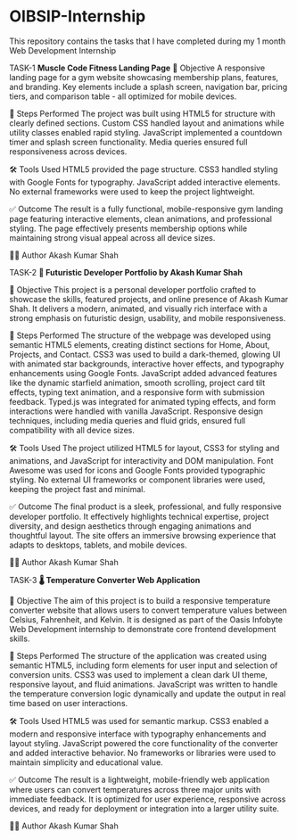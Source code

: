 # OIBSIP-Internship
This repository contains the tasks that I have completed during my 1 month Web Development Internship


TASK-1
**Muscle Code Fitness Landing Page**
🎯 Objective
A responsive landing page for a gym website showcasing membership plans, features, and branding. Key elements include a splash screen, navigation bar, pricing tiers, and comparison table - all optimized for mobile devices.

📝 Steps Performed
The project was built using HTML5 for structure with clearly defined sections. Custom CSS handled layout and animations while utility classes enabled rapid styling. JavaScript implemented a countdown timer and splash screen functionality. Media queries ensured full responsiveness across devices.

🛠 Tools Used
HTML5 provided the page structure. CSS3 handled styling with Google Fonts for typography. JavaScript added interactive elements. No external frameworks were used to keep the project lightweight.

✅ Outcome
The result is a fully functional, mobile-responsive gym landing page featuring interactive elements, clean animations, and professional styling. The page effectively presents membership options while maintaining strong visual appeal across all device sizes.

👨‍💻 Author
Akash Kumar Shah



TASK-2
**🚀 Futuristic Developer Portfolio by Akash Kumar Shah**

🎯 Objective
This project is a personal developer portfolio crafted to showcase the skills, featured projects, and online presence of Akash Kumar Shah. It delivers a modern, animated, and visually rich interface with a strong emphasis on futuristic design, usability, and mobile responsiveness.

📝 Steps Performed
The structure of the webpage was developed using semantic HTML5 elements, creating distinct sections for Home, About, Projects, and Contact. CSS3 was used to build a dark-themed, glowing UI with animated star backgrounds, interactive hover effects, and typography enhancements using Google Fonts. JavaScript added advanced features like the dynamic starfield animation, smooth scrolling, project card tilt effects, typing text animation, and a responsive form with submission feedback. Typed.js was integrated for animated typing effects, and form interactions were handled with vanilla JavaScript. Responsive design techniques, including media queries and fluid grids, ensured full compatibility with all device sizes.

🛠 Tools Used
The project utilized HTML5 for layout, CSS3 for styling and animations, and JavaScript for interactivity and DOM manipulation. Font Awesome was used for icons and Google Fonts provided typographic styling. No external UI frameworks or component libraries were used, keeping the project fast and minimal.

✅ Outcome
The final product is a sleek, professional, and fully responsive developer portfolio. It effectively highlights technical expertise, project diversity, and design aesthetics through engaging animations and thoughtful layout. The site offers an immersive browsing experience that adapts to desktops, tablets, and mobile devices.

👨‍💻 Author
Akash Kumar Shah



TASK-3
**🌡️ Temperature Converter Web Application**

🎯 Objective
The aim of this project is to build a responsive temperature converter website that allows users to convert temperature values between Celsius, Fahrenheit, and Kelvin. It is designed as part of the Oasis Infobyte Web Development internship to demonstrate core frontend development skills.

📝 Steps Performed
The structure of the application was created using semantic HTML5, including form elements for user input and selection of conversion units. CSS3 was used to implement a clean dark UI theme, responsive layout, and fluid animations. JavaScript was written to handle the temperature conversion logic dynamically and update the output in real time based on user interactions.

🛠 Tools Used
HTML5 was used for semantic markup. CSS3 enabled a modern and responsive interface with typography enhancements and layout styling. JavaScript powered the core functionality of the converter and added interactive behavior. No frameworks or libraries were used to maintain simplicity and educational value.

✅ Outcome
The result is a lightweight, mobile-friendly web application where users can convert temperatures across three major units with immediate feedback. It is optimized for user experience, responsive across devices, and ready for deployment or integration into a larger utility suite.

👨‍💻 Author
Akash Kumar Shah
